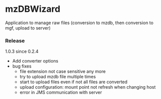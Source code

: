 # mzDBWizard
Application to manage raw files (conversion to mzdb, then conversion to mgf, upload to server)

### Release

1.0.3 since 0.2.4
* Add converter options 
* bug fixes
  * file extension not case sensitive any more
  * try to upload mzdb file multiple times
  * start to upload files even if not all files are converted
  * upload configuration:  mount point not refresh when changing host
  * error in JMS communication with server
  
